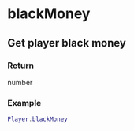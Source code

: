 # blackMoney
## Get player black money
### Return 
number

### Example
```lua
Player.blackMoney 
```